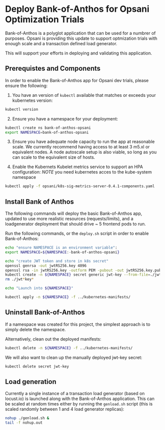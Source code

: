 # Deploy Bank-of-Anthos for Opsani Optimization Trials

Bank-of-Anthos is a polyglot application that can be used for a numbrer of purposes. Opsani is providing this update to support optmization trials with enough scale and a transaction defined load generator.

This will support your efforts in deploying and validating this application.

## Prerequistes and Components

In order to enable the Bank-of-Anthos app for Opsani dev trials, please ensure the following:

1.  You have an version of `kubectl` available that matches or exceeds your kubernetes version:

  ```sh
  kubectl version
  ```

2. Ensure you have a namespace for your deployment:

  ```sh
  kubectl create ns bank-of-anthos-opsani
  export NAMESPACE=bank-of-anthos-opsani
  ```

3. Ensure you have adequate node capacity to run the app at reasonable scale. We currently recommend having access to at least 3 m5.xl or equivalent nodes. A node autoscale setup is also viable, so long as you can scale to the equivalent size of hosts.

4. Enable the Kubernets Kubelet metrics service to support an HPA configuration:
   *NOTE* you need kubernetes acces to the kube-system namespace

  ```sh
  kubectl apply -f opsani/k8s-sig-metrics-server-0.4.1-components.yaml
  ```

## Install Bank of Anthos

The following commands will deploy the basic Bank-of-Anthos app, updated to use more realistic resources (requests/limits), and a loadgenerator deployment that should drive ~ 5 frontend pods to run.

Run the following commands, or the `deploy.sh` script in order to enable Bank-of-Anthos:

```sh
echo "ensure NAMESPACE is an environment variable":
export NAMESPACE=${NAMESPACE:-bank-of-anthos-opsani}

echo "create JWT token and store in k8s secret"
openssl genrsa -out jwtRS256.key 4096
openssl rsa -in jwtRS256.key -outform PEM -pubout -out jwtRS256.key.pub
kubectl create -n ${NAMESPACE} secret generic jwt-key --from-file=./jwtRS256.key --from-file=./jwtRS256.key.pub
rm ./jwt*key*

echo "Launch into ${NAMESPACE}"

kubectl apply -n ${NAMESPACE} -f ../kubernetes-manifests/
```

## Uninstall Bank-of-Anthos

If a namespace was created for this project, the simplest approach is to simply delete the namespace.

Alternatively, clean out the deployed manifests:

```sh
kubectl delete -n ${NAMESPACE} -f ../kubernetes-manifests/
```

We will also want to clean up the manually deployed jwt-key secret:

```sh
kubectl delete secret jwt-key
```

## Load generation

Currently a single instance of a transaction load generator (based on locust.io) is launched along with the Bank-of-Anthos application.  This can be scaled at random times either by running the `genload.sh` script (this is scaled randomly between 1 and 4 load generator replicas):

```sh
nohup ./genload.sh &
tail -f nohup.out
```
